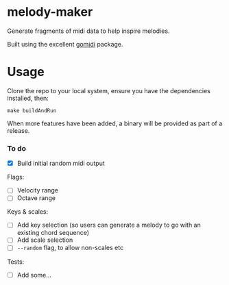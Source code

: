 # melody-maker
Generate fragments of midi data to help inspire melodies.

Built using the excellent [gomidi](https://github.com/gomidi/midi) package.

# Usage
Clone the repo to your local system, ensure you have the dependencies installed, then:
```
make buildAndRun
```

When more features have been added, a binary will be provided as part of a release.

### To do
- [X] Build initial random midi output

Flags:
- [ ] Velocity range
- [ ] Octave range

Keys & scales:
- [ ] Add key selection (so users can generate a melody to go with an existing chord sequence)
- [ ] Add scale selection
- [ ] `--random` flag, to allow non-scales etc

Tests:
- [ ] Add some...

